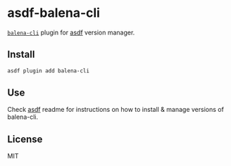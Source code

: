 # asdf-balena-cli

[`balena-cli`][util] plugin for [asdf](https://github.com/asdf-vm/asdf) version manager.

## Install

```bash
asdf plugin add balena-cli
```

## Use

Check [asdf](https://github.com/asdf-vm/asdf) readme for instructions on how to install & manage versions of balena-cli.

## License

MIT

[util]: https://github.com/balena-io/balena-cli
